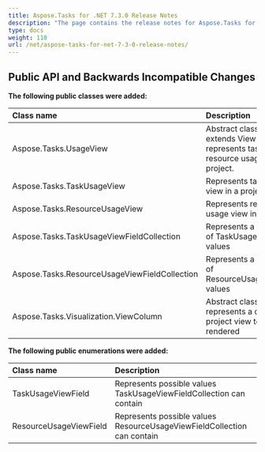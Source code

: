 ```yaml
---
title: Aspose.Tasks for .NET 7.3.0 Release Notes
description: "The page contains the release notes for Aspose.Tasks for .NET 7.3.0."
type: docs
weight: 110
url: /net/aspose-tasks-for-net-7-3-0-release-notes/
---
```


## **Public API and Backwards Incompatible Changes**
**The following public classes were added:**

|Class name |Description |
| :- | :- |
|Aspose.Tasks.UsageView |Abstract class which extends View class and represents task or resource usage view in a project. |
|Aspose.Tasks.TaskUsageView |Represents task usage view in a project |
|Aspose.Tasks.ResourceUsageView |Represents resource usage view in a project |
|Aspose.Tasks.TaskUsageViewFieldCollection |Represents a collection of TaskUsageViewField values |
|Aspose.Tasks.ResourceUsageViewFieldCollection |Represents a collection of ResourceUsageViewField values |
|Aspose.Tasks.Visualization.ViewColumn |Abstract class which represents a column in a project view to be rendered |
**The following public enumerations were added:**

|Class name |Description |
| :- | :- |
|TaskUsageViewField |Represents possible values TaskUsageViewFieldCollection can contain |
|ResourceUsageViewField |Represents possible values ResourceUsageViewFieldCollection can contain |

